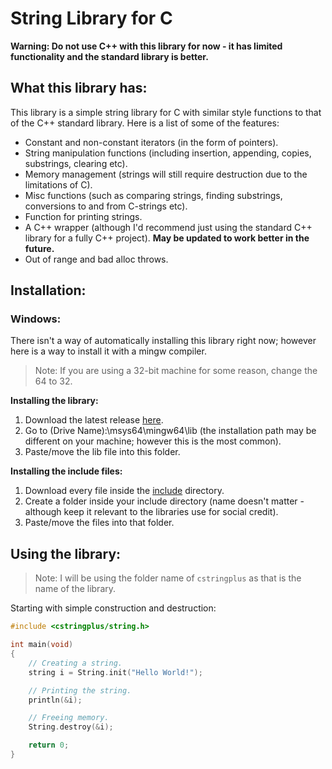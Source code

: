 # String Library for C #

**Warning: Do not use C++ with this library for now - it has limited functionality and the standard library is better.**

## What this library has: ##

This library is a simple string library for C with similar style functions to that of the C++ standard library.
Here is a list of some of the features:
* Constant and non-constant iterators (in the form of pointers).
* String manipulation functions (including insertion, appending, copies, substrings, clearing etc).
* Memory management (strings will still require destruction due to the limitations of C).
* Misc functions (such as comparing strings, finding substrings, conversions to and from C-strings etc).
* Function for printing strings.
* A C++ wrapper (although I'd recommend just using the standard C++ library for a fully C++ project). **May be updated to work better in the future.**
* Out of range and bad alloc throws.

## Installation: ##

### Windows: ###
There isn't a way of automatically installing this library right now; however here is a way to install it with a mingw compiler.

> Note: If you are using a 32-bit machine for some reason, change the 64 to 32.

**Installing the library:**
1. Download the latest release [here](https://github.com/xihtyM/string/releases/download/v1.0/libcstringplus.lib).
2. Go to (Drive Name):\msys64\mingw64\lib (the installation path may be different on your machine; however this is the most common).
3. Paste/move the lib file into this folder.

**Installing the include files:**
1. Download every file inside the [include](https://github.com/xihtyM/string/tree/main/include) directory.
2. Create a folder inside your include directory (name doesn't matter - although keep it relevant to the libraries use for social credit).
3. Paste/move the files into that folder.

## Using the library: ##
> Note: I will be using the folder name of `cstringplus` as that is the name of the library.

Starting with simple construction and destruction:
```c
#include <cstringplus/string.h>

int main(void)
{
    // Creating a string.
    string i = String.init("Hello World!");

    // Printing the string.
    println(&i);

    // Freeing memory.
    String.destroy(&i);

    return 0;
}
```

